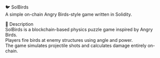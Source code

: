 🐦 SolBirds         
A simple on-chain Angry Birds-style game written in Solidity.    
      
🎯 Description   
SolBirds is a blockchain-based physics puzzle game inspired by Angry Birds.      
Players fire birds at enemy structures using angle and power.          
The game simulates projectile shots and calculates damage entirely on-chain.           
   
